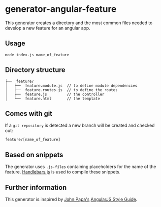 # generator-angular-feature

This generator creates a directory and the most common files needed to develop a
new feature for an angular app.

## Usage

```
node index.js name_of_feature
```

## Directory structure

```
├──  feature/
│   ├──  feature.module.js  // to define module dependencies
│   ├──  feature.routes.js  // to define the routes
│   ├──  feature.js         // the controller
│   └──  feature.html       // the template
```

## Comes with git

If a `git repository` is detected a new branch will be created and checked out:

```
feature/[name_of_feature]
```

## Based on snippets

The generator uses `.js-files` containing placeholders for the name of the feature.
[Handlebars.js](https://github.com/wycats/handlebars.js) is used to compile these snippets.

## Further information

This generator is inspired by [John Papa's](https://twitter.com/John_Papa) [AngularJS Style Guide](https://github.com/johnpapa/angularjs-styleguide).
